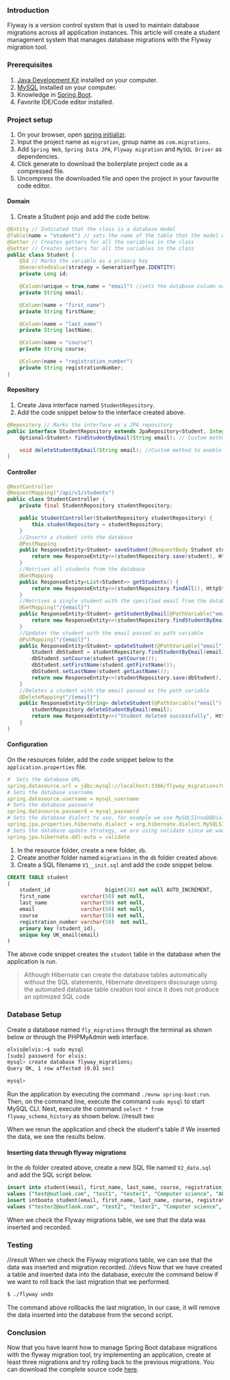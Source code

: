 ### Introduction
Flyway is a version control system that is used to maintain database migrations across all application instances. This article will create a student management system that manages database migrations with the Flyway migration tool. 

### Prerequisites
1. [Java Development Kit](https://www.oracle.com/java/technologies/downloads/) installed on your computer.
2. [MySQL](https://www.mysql.com/) installed on your computer.
3. Knowledge in [Spring Boot](https://spring.io/projects/spring-boot).
4. Favorite IDE/Code editor installed.
   
### Project setup
1. On your browser, open [spring initializr](https://start.spring.io/).
2. Input the project name as `migration`, group name as `com.migrations`.
3. Add `Spring Web`, `Spring Data JPA`, `Flyway migration` and `MySQL Driver` as dependencies.
4. Click generate to download the boilerplate project code as a compressed file.
5. Uncompress the downloaded file and open the project in your favourite code editor.
   
#### Domain
1. Create a Student pojo and add the code below.
```java
@Entity // Indicated that the class is a database model
@Table(name = "student") // sets the name of the table that the model with mapped to
@Getter // Creates getters for all the variables in the class
@Setter // Creates setters for all the variables in the class
public class Student {
    @Id // Marks the variable as a primary key 
    @GeneratedValue(strategy = GenerationType.IDENTITY)
    private Long id;

    @Column(unique = true,name = "email") //sets the database column name and sets it to unique
    private String email;

    @Column(name = "first_name")
    private String firstName;

    @Column(name = "last_name")
    private String lastName;

    @Column(name = "course")
    private String course;

    @Column(name = "registration_number")
    private String registrationNumber;
}

```

#### Repository
1. Create Java interface named `StudentRepository`.
2. Add the code snippet below to the interface created above.
```java
@Repository // Marks the interface as a JPA repository
public interface StudentRepository extends JpaRepository<Student, Integer> {
    Optional<Student> findStudentByEmail(String email); // Custom method to enable quering a student by email address

    void deleteStudentByEmail(String email); //Custom method to eneble deletion of a student by email address
}

```

#### Controller
```java
@RestController
@RequestMapping("/api/v1/students")
public class StudentController {
    private final StudentRepository studentRepository;

    public StudentController(StudentRepository studentRepository) {
        this.studentRepository = studentRepository;
    }
    //Inserts a student into the database
    @PostMapping
    public ResponseEntity<Student> saveStudent(@RequestBody Student student) {
        return new ResponseEntity<>(studentRepository.save(student), HttpStatus.CREATED);
    }
    //Retrives all students from the database
    @GetMapping
    public ResponseEntity<List<Student>> getStudents() {
        return new ResponseEntity<>(studentRepository.findAll(), HttpStatus.OK);
    }
    //Retrives a single student with the specified email from the database
    @GetMapping("/{email}")
    public ResponseEntity<Student> getStudentByEmail(@PathVariable("email") String email) {
        return new ResponseEntity<>(studentRepository.findStudentByEmail(email).orElseThrow(IllegalStateException::new), HttpStatus.OK);
    }
    //Updates the student with the email passed as path variable
    @PutMapping("/{email}")
    public ResponseEntity<Student> updateStudent(@PathVariable("email") String email, @RequestBody Student student) {
        Student dbStudent = studentRepository.findStudentByEmail(email).orElseThrow(IllegalAccessError::new);
        dbStudent.setCourse(student.getCourse());
        dbStudent.setFirstName(student.getFirstName());
        dbStudent.setLastName(student.getLastName());
        return new ResponseEntity<>(studentRepository.save(dbStudent), HttpStatus.OK);
    }
    //Deletes a student with the email passed as the path variable
    @DeleteMapping("/{email}")
    public ResponseEntity<String> deleteStudent(@PathVariable("email") String email) {
        studentRepository.deleteStudentByEmail(email);
        return new ResponseEntity<>("Student deleted successfully", HttpStatus.NO_CONTENT);
    }
}

```
#### Configuration
On the resources folder, add the code snippet below to the `application.properties` file. 
```yaml
#  Sets the database URL
spring.datasource.url = jdbc:mysql://localhost:3306/flyway_migrations?useSSL=false
# Sets the database username
spring.datasource.username = mysql_username
# Sets the database password
spring.datasource.password = mysql_password
# Sets the database dialect to use, for example we use MySQL5InnoDBDialect since we are using MySQL
spring.jpa.properties.hibernate.dialect = org.hibernate.dialect.MySQL5InnoDBDialect
# Sets the database update strategy, we are using validate since we want to validate if the update is correct the changes made to database
spring.jpa.hibernate.ddl-auto = validate

```
1. In the resource folder, create a new folder, `db`.
2. Create another folder named `migrations` in the `db` folder created above.
3. Create a SQL filename `V1__init.sql` and add the code snippet below.
   
```sql
CREATE TABLE student
(
    student_id                  bigint(20) not null AUTO_INCREMENT,
    first_name          varchar(50) not null,
    last_name           varchar(50) not null,
    email               varchar(50) not null,
    course              varchar(50) not null,
    registration_number varchar(50)  not null,
    primary key (student_id),
    unique key UK_email(email)
)
```
The above code snippet creates the `student` table in the database when the application is run. 

> Although Hibernate can create the database tables automatically without the SQL statements, Hibernate developers discourage using the automated database table creation tool since it does not produce an optimized SQL code

### Database Setup
Create a database named `fly_migrations` through the terminal as shown below or through the PHPMyAdmin web interface.

```bash
elvis@elvis:~$ sudo mysql
[sudo] password for elvis: 
mysql> create database flyway_migrations;
Query OK, 1 row affected (0.01 sec)

mysql> 
```
Run the application by executing the command `./mvnw spring-boot:run`. Then, on the command line, execute the command `sudo mysql` to start MySQL CLI. 
Next, execute the command `select * from flyway_schema_history` as shown below.
//result two

When we rerun the application and check the student's table if We inserted the data, we see the results below.

#### Inserting data through flyway migrations
In the `db` folder created above, create a new SQL file named `V2_data.sql` and add the SQL script below.

```sql
insert into student(email, first_name, last_name, course, registration_number)
values ("test@outlook.com", "test1", "tester1", "Computer science", "ABA1112");
insert intbooto student(email, first_name, last_name, course, registration_number)
values ("tester2@outlook.com", "test2", "tester2", "Computer science", "ABA7712");

```
When we check the Flyway migrations table, we see that the data was inserted and recorded.
### Testing
//result
When we check the Flyway migrations table, we can see that the data was inserted and migration recorded.
//devs
Now that we have created a table and inserted data into the database, execute the command below if we want to roll back the last migration that we performed.

```bash
$ ./flyway undo
```

The command above rollbacks the last migration, In our case, it will remove the data inserted into the database from the second script.

### Conclusion
Now that you have learnt how to manage Spring Boot database migrations with the flyway migration tool, try implementing an application, create at least three migrations and try rolling back to the previous migrations. You can download the complete source code [here]().
